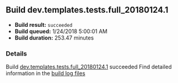 ## Build dev.templates.tests.full_20180124.1
- **Build result:** `succeeded`
- **Build queued:** 1/24/2018 5:00:01 AM
- **Build duration:** 253.47 minutes
### Details
Build [dev.templates.tests.full_20180124.1](https://winappstudio.visualstudio.com/web/build.aspx?pcguid=a4ef43be-68ce-4195-a619-079b4d9834c2&builduri=vstfs%3a%2f%2f%2fBuild%2fBuild%2f24758) succeeded
Find detailed information in the [build log files](https://uwpctdiags.blob.core.windows.net/buildlogs/dev.templates.tests.full_20180124.1_logs.zip)
